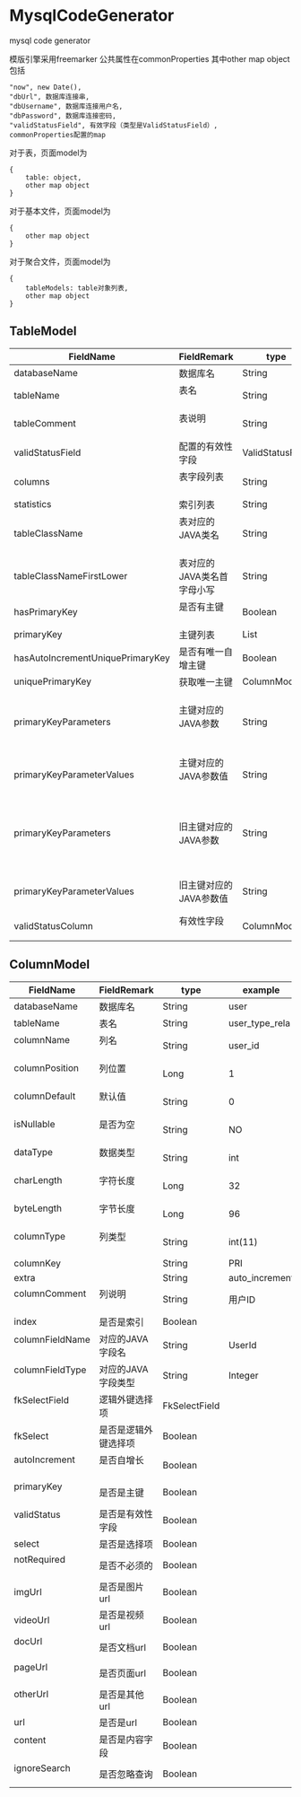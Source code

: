 # MysqlCodeGenerator
mysql code generator

模版引擎采用freemarker
公共属性在commonProperties
其中other map object
包括
```
"now", new Date(),
"dbUrl", 数据库连接串,
"dbUsername", 数据库连接用户名,
"dbPassword", 数据库连接密码,
"validStatusField", 有效字段（类型是ValidStatusField）,
commonProperties配置的map
```
对于表，页面model为
```
{
    table: object,
    other map object
}
```
对于基本文件，页面model为
```
{
    other map object
}
```
对于聚合文件，页面model为
```
{
    tableModels: table对象列表,
    other map object
}
```

## TableModel

|FieldName                            |FieldRemark                |type                  |example
|-------------------------------------|---------------------------|----------------------|--------------------
|databaseName                         |数据库名                   |String                |user
|tableName                            |表名                       |String                |user_type_rela
|tableComment                         |表说明                     |String                |用户类型关系表
|validStatusField                     |配置的有效性字段           |ValidStatusField      |
|columns                              |表字段列表                 |String                |
|statistics                           |索引列表                   |String                |
|tableClassName                       |表对应的JAVA类名           |String                |UserTypeRela
|tableClassNameFirstLower             |表对应的JAVA类名首字母小写 |String                |userTypeRela
|hasPrimaryKey                        |是否有主键                 |Boolean               |
|primaryKey                           |主键列表                   |List<ColumnModel>     |
|hasAutoIncrementUniquePrimaryKey     |是否有唯一自增主键         |Boolean               |
|uniquePrimaryKey                     |获取唯一主键               |ColumnModel           |
|primaryKeyParameters                 |主键对应的JAVA参数         |String                |单个(Integer id)，多个(Integer userId, Integer userTypeId)
|primaryKeyParameterValues            |主键对应的JAVA参数值       |String                |单个(id) ，多个(userId, userTypeId)
|primaryKeyParameters                 |旧主键对应的JAVA参数       |String                |单个(Integer oldId)，多个(Integer oldUserId, Integer oldUserTypeId)
|primaryKeyParameterValues            |旧主键对应的JAVA参数值     |String                |单个(oldId) ，多个(oldUserId, oldUserTypeId)
|validStatusColumn                    |有效性字段                 |ColumnModel           |

## ColumnModel

|FieldName                    |FieldRemark               |type                  |example
|-----------------------------|--------------------------|----------------------|-----------------
|databaseName                 |数据库名                  |String                |user
|tableName                    |表名                      |String                |user_type_rela
|columnName                   |列名                      |String                |user_id
|columnPosition               |列位置                    |Long                  |1
|columnDefault                |默认值                    |String                |0
|isNullable                   |是否为空                  |String                |NO
|dataType                     |数据类型                  |String                |int
|charLength                   |字符长度                  |Long                  |32
|byteLength                   |字节长度                  |Long                  |96
|columnType                   |列类型                    |String                |int(11)
|columnKey                    |                          |String                |PRI
|extra                        |                          |String                |auto_increment
|columnComment                |列说明                    |String                |用户ID
|index                        |是否是索引                |Boolean               |
|columnFieldName              |对应的JAVA字段名          |String                |UserId
|columnFieldType              |对应的JAVA字段类型        |String                |Integer
|fkSelectField                |逻辑外键选择项            |FkSelectField         |
|fkSelect                     |是否是逻辑外键选择项      |Boolean               |
|autoIncrement                |是否自增长                |Boolean               |
|primaryKey                   |是否是主键                |Boolean               |
|validStatus                  |是否是有效性字段          |Boolean               |
|select                       |是否是选择项              |Boolean               |
|notRequired                  |是否不必须的              |Boolean               |
|imgUrl                       |是否是图片url             |Boolean               |
|videoUrl                     |是否是视频url             |Boolean               |
|docUrl                       |是否文档url               |Boolean               |
|pageUrl                      |是否页面url               |Boolean               |
|otherUrl                     |是否是其他url             |Boolean               |
|url                          |是否是url                 |Boolean               |
|content                      |是否是内容字段            |Boolean               |
|ignoreSearch                 |是否忽略查询              |Boolean               |


